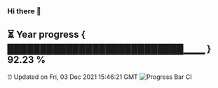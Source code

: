 ### Hi there 👋
⏳ Year progress { ███████████████████████████▁▁▁ } 92.23 %
---
⏰ Updated on Fri, 03 Dec 2021 15:46:21 GMT
![Progress Bar CI](https://github.com/liununu/liununu/workflows/Progress%20Bar%20CI/badge.svg)
